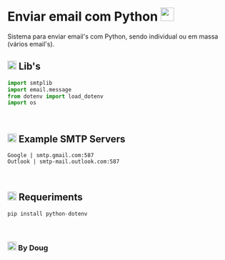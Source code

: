 # Enviar email com Python <img width=30 src="https://cdn.jsdelivr.net/gh/devicons/devicon@latest/icons/python/python-original.svg" />


<p>Sistema para enviar email's com Python, sendo individual ou em massa (vários email's).</p>


## <img width=20 src="https://img.icons8.com/?size=100&id=114461&format=png&color=000000" /> Lib's 

```python
import smtplib
import email.message
from dotenv import load_dotenv
import os
```

<br>

## <img width=20 src="https://img.icons8.com/?size=100&id=65371&format=png&color=000000" /> Example SMTP Servers



```
Google | smtp.gmail.com:587
Outlook | smtp-mail.outlook.com:587
```

<br>

## <img width=20 src="https://img.icons8.com/?size=100&id=mpkjcEZEyYpL&format=png&color=000000" /> Requeriments

```python
pip install python-dotenv
```

<br>

### <img width=20 src="https://img.icons8.com/?size=100&id=KfZictwWBVTQ&format=png&color=000000" /> By Doug